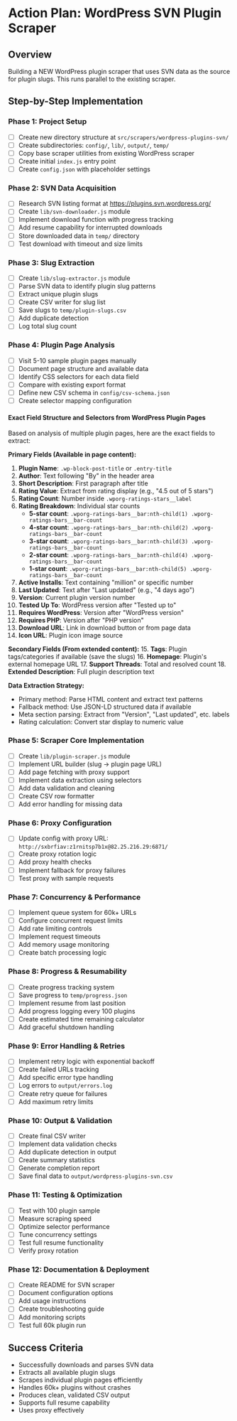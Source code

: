 # Action Plan: WordPress SVN Plugin Scraper

## Overview
Building a NEW WordPress plugin scraper that uses SVN data as the source for plugin slugs. This runs parallel to the existing scraper.

## Step-by-Step Implementation

### Phase 1: Project Setup
- [ ] Create new directory structure at `src/scrapers/wordpress-plugins-svn/`
- [ ] Create subdirectories: `config/`, `lib/`, `output/`, `temp/`
- [ ] Copy base scraper utilities from existing WordPress scraper
- [ ] Create initial `index.js` entry point
- [ ] Create `config.json` with placeholder settings

### Phase 2: SVN Data Acquisition
- [ ] Research SVN listing format at https://plugins.svn.wordpress.org/
- [ ] Create `lib/svn-downloader.js` module
- [ ] Implement download function with progress tracking
- [ ] Add resume capability for interrupted downloads
- [ ] Store downloaded data in `temp/` directory
- [ ] Test download with timeout and size limits

### Phase 3: Slug Extraction
- [ ] Create `lib/slug-extractor.js` module
- [ ] Parse SVN data to identify plugin slug patterns
- [ ] Extract unique plugin slugs
- [ ] Create CSV writer for slug list
- [ ] Save slugs to `temp/plugin-slugs.csv`
- [ ] Add duplicate detection
- [ ] Log total slug count

### Phase 4: Plugin Page Analysis
- [ ] Visit 5-10 sample plugin pages manually
- [ ] Document page structure and available data
- [ ] Identify CSS selectors for each data field
- [ ] Compare with existing export format
- [ ] Define new CSV schema in `config/csv-schema.json`
- [ ] Create selector mapping configuration

#### Exact Field Structure and Selectors from WordPress Plugin Pages

Based on analysis of multiple plugin pages, here are the exact fields to extract:

**Primary Fields (Available in page content):**
1. **Plugin Name**: `.wp-block-post-title` or `.entry-title`
2. **Author**: Text following "By" in the header area
3. **Short Description**: First paragraph after title
4. **Rating Value**: Extract from rating display (e.g., "4.5 out of 5 stars")
5. **Rating Count**: Number inside `.wporg-ratings-stars__label` 
6. **Rating Breakdown**: Individual star counts
   - **5-star count**: `.wporg-ratings-bars__bar:nth-child(1) .wporg-ratings-bars__bar-count`
   - **4-star count**: `.wporg-ratings-bars__bar:nth-child(2) .wporg-ratings-bars__bar-count`
   - **3-star count**: `.wporg-ratings-bars__bar:nth-child(3) .wporg-ratings-bars__bar-count`
   - **2-star count**: `.wporg-ratings-bars__bar:nth-child(4) .wporg-ratings-bars__bar-count`
   - **1-star count**: `.wporg-ratings-bars__bar:nth-child(5) .wporg-ratings-bars__bar-count`
7. **Active Installs**: Text containing "million" or specific number
8. **Last Updated**: Text after "Last updated" (e.g., "4 days ago")
9. **Version**: Current plugin version number
10. **Tested Up To**: WordPress version after "Tested up to"
11. **Requires WordPress**: Version after "WordPress version"
12. **Requires PHP**: Version after "PHP version"
13. **Download URL**: Link in download button or from page data
14. **Icon URL**: Plugin icon image source

**Secondary Fields (From extended content):**
15. **Tags**: Plugin tags/categories if available (save the slugs)
16. **Homepage**: Plugin's external homepage URL
17. **Support Threads**: Total and resolved count
18. **Extended Description**: Full plugin description text

**Data Extraction Strategy:**
- Primary method: Parse HTML content and extract text patterns
- Fallback method: Use JSON-LD structured data if available
- Meta section parsing: Extract from "Version", "Last updated", etc. labels
- Rating calculation: Convert star display to numeric value

### Phase 5: Scraper Core Implementation
- [ ] Create `lib/plugin-scraper.js` module
- [ ] Implement URL builder (slug → plugin page URL)
- [ ] Add page fetching with proxy support
- [ ] Implement data extraction using selectors
- [ ] Add data validation and cleaning
- [ ] Create CSV row formatter
- [ ] Add error handling for missing data

### Phase 6: Proxy Configuration
- [ ] Update config with proxy URL: `http://sxbrfiav:z1rnitsp7b1x@82.25.216.29:6871/`
- [ ] Create proxy rotation logic
- [ ] Add proxy health checks
- [ ] Implement fallback for proxy failures
- [ ] Test proxy with sample requests

### Phase 7: Concurrency & Performance
- [ ] Implement queue system for 60k+ URLs
- [ ] Configure concurrent request limits
- [ ] Add rate limiting controls
- [ ] Implement request timeouts
- [ ] Add memory usage monitoring
- [ ] Create batch processing logic

### Phase 8: Progress & Resumability
- [ ] Create progress tracking system
- [ ] Save progress to `temp/progress.json`
- [ ] Implement resume from last position
- [ ] Add progress logging every 100 plugins
- [ ] Create estimated time remaining calculator
- [ ] Add graceful shutdown handling

### Phase 9: Error Handling & Retries
- [ ] Implement retry logic with exponential backoff
- [ ] Create failed URLs tracking
- [ ] Add specific error type handling
- [ ] Log errors to `output/errors.log`
- [ ] Create retry queue for failures
- [ ] Add maximum retry limits

### Phase 10: Output & Validation
- [ ] Create final CSV writer
- [ ] Implement data validation checks
- [ ] Add duplicate detection in output
- [ ] Create summary statistics
- [ ] Generate completion report
- [ ] Save final data to `output/wordpress-plugins-svn.csv`

### Phase 11: Testing & Optimization
- [ ] Test with 100 plugin sample
- [ ] Measure scraping speed
- [ ] Optimize selector performance
- [ ] Tune concurrency settings
- [ ] Test full resume functionality
- [ ] Verify proxy rotation

### Phase 12: Documentation & Deployment
- [ ] Create README for SVN scraper
- [ ] Document configuration options
- [ ] Add usage instructions
- [ ] Create troubleshooting guide
- [ ] Add monitoring scripts
- [ ] Test full 60k plugin run

## Success Criteria
- Successfully downloads and parses SVN data
- Extracts all available plugin slugs
- Scrapes individual plugin pages efficiently
- Handles 60k+ plugins without crashes
- Produces clean, validated CSV output
- Supports full resume capability
- Uses proxy effectively